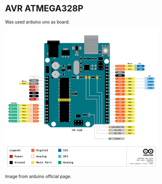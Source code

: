 # AVR ATMEGA328P

Was used arduino uno as board.

![](images/uno-pinout.png)

Image from arduino official page.

